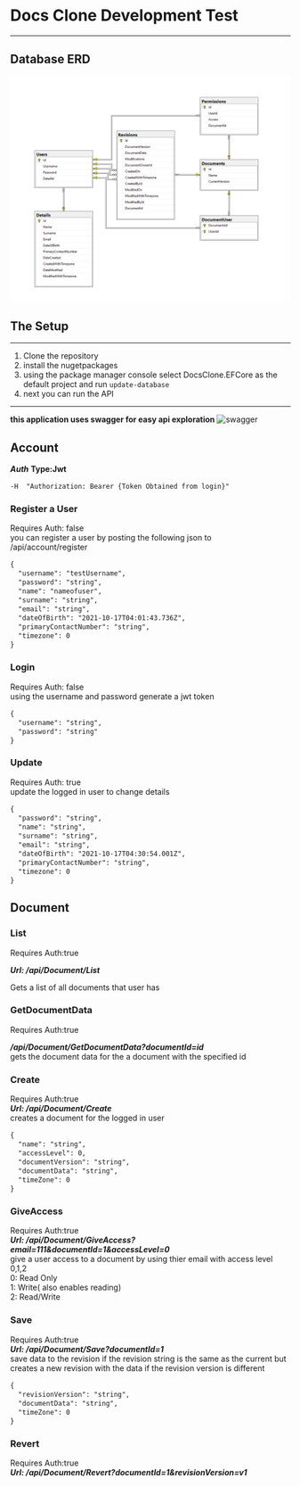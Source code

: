 # Docs Clone Development Test
---
## Database ERD
![alt text](https://raw.githubusercontent.com/bloodchild8906/DocsClone/master/Database%20ERD.png?token=AGOURTJYUXRRV3VVUA433I3BOTMHA)
## The Setup
---
1. Clone the repository
2. install the nugetpackages
3. using the package manager console select DocsClone.EFCore as the default project and run  ```update-database```
4. next you can run the API

---

**this application uses swagger for easy api exploration**
![swagger](https://raw.githubusercontent.com/bloodchild8906/DocsClone/feature/Documentation_and_instructions/ApiImageDocs/Swagger.png?token=AGOURTJOFYLN6MQE4MYBEYLBOTRHI)

## Account

***Auth***
**Type:Jwt**
```
-H  "Authorization: Bearer {Token Obtained from login}"
```

### Register a User
Requires Auth: false<br>
you can register a user by posting the following json to /api/account/register
```
{
  "username": "testUsername",
  "password": "string",
  "name": "nameofuser",
  "surname": "string",
  "email": "string",
  "dateOfBirth": "2021-10-17T04:01:43.736Z",
  "primaryContactNumber": "string",
  "timezone": 0
}
```
### Login
Requires Auth: false<br>
using the username and password generate a jwt token
```
{
  "username": "string",
  "password": "string"
}
```
### Update
Requires Auth: true<br>
update the logged in user to change details

```
{
  "password": "string",
  "name": "string",
  "surname": "string",
  "email": "string",
  "dateOfBirth": "2021-10-17T04:30:54.001Z",
  "primaryContactNumber": "string",
  "timezone": 0
}
```

## Document

### List
Requires Auth:true<br>

***Url: /api/Document/List***<br>

Gets a list of all documents that user has


### GetDocumentData
Requires Auth:true<br>

***/api/Document/GetDocumentData?documentId=id***<br>
gets the document data for the a document with the specified id


### Create
Requires Auth:true<br>
***Url: /api/Document/Create***<br>
creates a document for the logged in user
```
{
  "name": "string",
  "accessLevel": 0,
  "documentVersion": "string",
  "documentData": "string",
  "timeZone": 0
}
```

### GiveAccess
Requires Auth:true<br>
***Url: /api/Document/GiveAccess?email=111&documentId=1&accessLevel=0***<br>
give a user access to a document by using thier email with access level 0,1,2<br>
0: Read Only<br>
1: Write( also enables reading)<br>
2: Read/Write

### Save
Requires Auth:true<br>
***Url: /api/Document/Save?documentId=1***<br>
save data to the revision if the revision string is the same as the current but creates a new revision with the data if the revision version is different

```
{
  "revisionVersion": "string",
  "documentData": "string",
  "timeZone": 0
}
```

### Revert
Requires Auth:true<br>
***Url: /api/Document/Revert?documentId=1&revisionVersion=v1***<br>



